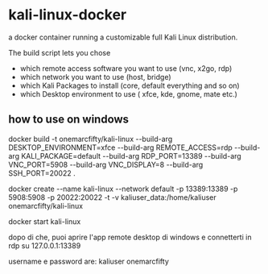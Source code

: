 # kali-linux-docker

a docker container running a customizable full Kali Linux distribution.

The build script lets you chose 

- which remote access software you want to use (vnc, x2go, rdp)
- which network you want to use  (host, bridge)
- which Kali Packages to install (core, default everything and so on)
- which Desktop environment to use ( xfce, kde, gnome, mate etc.)

## how to use on windows

docker build -t onemarcfifty/kali-linux --build-arg DESKTOP_ENVIRONMENT=xfce --build-arg REMOTE_ACCESS=rdp  --build-arg KALI_PACKAGE=default  --build-arg RDP_PORT=13389     --build-arg VNC_PORT=5908    --build-arg VNC_DISPLAY=8    --build-arg SSH_PORT=20022  .

 
docker create   --name kali-linux --network default  -p 13389:13389 -p 5908:5908  -p 20022:20022 -t  -v kaliuser_data:/home/kaliuser  onemarcfifty/kali-linux
 
docker start kali-linux

dopo di che, puoi aprire l'app remote desktop di windows e connetterti in rdp su 127.0.0.1:13389 
 
username e password are: kaliuser  onemarcfifty
